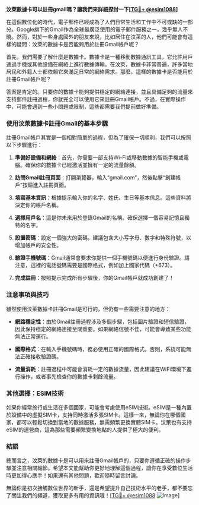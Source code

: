 **汶萊數據卡可以註冊gmail嗎？讓我們來詳細探討一下[[TG💪+ @esim1088](https://t.me/s/esim1088)]**

在這個數位化的時代，電子郵件已經成為了人們日常生活和工作中不可或缺的一部分。Google旗下的Gmail作為全球最廣泛使用的電子郵件服務之一，幾乎無人不曉。然而，對於一些身處國外的朋友來說，比如居住在汶萊的人，他們可能會有這樣的疑問：汶萊的數據卡是否能夠用於註冊Gmail帳戶呢？

首先，我們需要了解什麼是數據卡。數據卡是一種移動數據通訊工具，它允許用戶通過手機或其他設備在網絡上進行數據傳輸。在汶萊，數據卡非常普遍，許多當地居民和外籍人士都依賴它來滿足日常的網絡需求。那麼，這樣的數據卡是否能用於註冊Gmail帳戶呢？

答案是肯定的。只要你的數據卡能夠提供穩定的網絡連接，並且具備足夠的流量來支持郵件註冊過程，你就完全可以使用它來註冊Gmail帳戶。不過，在實際操作中，可能會遇到一些小問題或限制，這些都需要我們提前做好準備。

### 使用汶萊數據卡註冊Gmail的基本步驟

註冊Gmail帳戶其實是一個相對簡單的過程，但為了確保一切順利，我們可以按照以下步驟進行：

1. **準備好設備和網絡**：首先，你需要一部支持Wi-Fi或移動數據的智能手機或電腦。確保你的數據卡已經激活並擁有一定的流量餘額。

2. **訪問Gmail註冊頁面**：打開瀏覽器，輸入“gmail.com”，然後點擊“創建帳戶”按鈕進入註冊頁面。

3. **填寫基本資訊**：根據提示輸入你的名字、姓氏、生日等基本信息。這些資料將決定你的帳戶名稱。

4. **選擇用戶名**：這是你未來用於登錄Gmail的名稱。確保選擇一個容易記憶且獨特的名字。

5. **設置密碼**：設定一個強大的密碼，建議包含大小写字母、數字和特殊符號，以增加帳戶的安全性。

6. **驗證手機號碼**：Gmail通常會要求你提供一個手機號碼以便進行身份驗證。請注意，這裡的電話號碼需要是國際格式，例如加上國家代碼（+673）。

7. **完成註冊**：按照提示完成所有步驟後，你的Gmail帳戶就成功創建了！

### 注意事項與技巧

雖然使用汶萊數據卡註冊Gmail是可行的，但仍有一些需要注意的地方：

- **網路穩定性**：由於Gmail註冊過程涉及多個步驟，包括圖片驗證和短信驗證，因此保持穩定的網絡連接至關重要。如果網絡信號不佳，可能會導致某些功能無法正常運行。

- **國際格式**：在輸入手機號碼時，務必使用正確的國際格式。否則，系統可能無法正確接收驗證碼。

- **流量消耗**：註冊過程中可能會消耗一定的數據流量，因此建議在WiFi環境下進行操作，或者事先檢查你的數據卡剩餘流量。

### 其他選擇：ESIM技術

如果你經常旅行或生活在多個國家，可能會考慮使用eSIM技術。eSIM是一種內置於設備中的虛擬SIM卡，支持同時激活多張SIM卡。這樣一來，無論你在哪個國家，都可以輕鬆切換到當地的數據服務，無需頻繁更換實體SIM卡。汶萊也有支持eSIM的運營商，這為那些需要頻繁變換地點的人提供了極大的便利。

### 結語

總而言之，汶萊的數據卡是可以用來註冊Gmail帳戶的，只要你遵循正確的操作步驟並注意相關細節。希望本文能幫助你更好地理解這個過程，讓你在享受數位生活時更加得心應手！如果還有其他問題，歡迎隨時留言討論。

無論你是初次接觸數位世界的新手，還是希望提升自己技術水平的老手，都不要忘了關注我們的頻道，獲取更多有用的資訊哦！[[TG💪+ @esim1088](https://t.me/s/esim1088) ![Image](https://i.postimg.cc/4NQfJmqS/Snipaste-2025-05-13-00-14-12.png)]